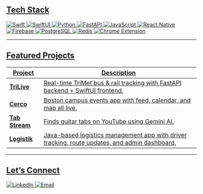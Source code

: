 
## <u>**Tech Stack**<u>
[![Swift](https://img.shields.io/badge/-Swift-FA7343?logo=swift&logoColor=white)]()
[![SwiftUI](https://img.shields.io/badge/-SwiftUI-1575F9?logo=swift&logoColor=white)]()
[![Python](https://img.shields.io/badge/-Python-3776AB?logo=python&logoColor=white)]()
[![FastAPI](https://img.shields.io/badge/-FastAPI-009688?logo=fastapi&logoColor=white)]()
[![JavaScript](https://img.shields.io/badge/-JavaScript-F7DF1E?logo=javascript&logoColor=black)]()
[![React Native](https://img.shields.io/badge/-React%20Native-61DAFB?logo=react&logoColor=black)]()
[![Firebase](https://img.shields.io/badge/-Firebase-FFCA28?logo=firebase&logoColor=black)]()
[![PostgreSQL](https://img.shields.io/badge/-PostgreSQL-336791?logo=postgresql&logoColor=white)]()
[![Redis](https://img.shields.io/badge/-Redis-DC382D?logo=redis&logoColor=white)]()
[![Chrome Extension](https://img.shields.io/badge/-Chrome%20Extension-4285F4?logo=googlechrome&logoColor=white)]()

---
## <u>Featured Projects</u>

| Project | Description |
| --- | --- |
| **[TriLive](https://github.com/anthonyq7/TriLive)** | Real-time TriMet bus & rail tracking with FastAPI backend + SwiftUI frontend. |
| **[Cerco](https://github.com/brianmmaina/Cerco-SEA)** | Boston campus events app with feed, calendar, and map all live. |
| **[Tab Stream](https://github.com/brianmmaina/tabstream)** | Finds guitar tabs on YouTube using Gemini AI. |
| **[Logistik](https://github.com/brianmmaina/logistik)** | Java-based logistics management app with driver tracking, route updates, and admin dashboard. |

---

## <u>Let’s Connect</u>
[![LinkedIn](https://img.shields.io/badge/-LinkedIn-0A66C2?logo=linkedin&logoColor=white)](https://www.linkedin.com/in/brian-maina-860600292/)
[![Email](https://img.shields.io/badge/-Email-D14836?logo=gmail&logoColor=white)](mailto:brianmaina.mach@gmail.com)

